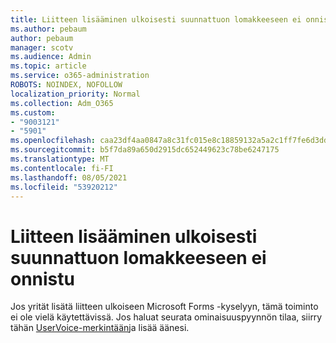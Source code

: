 ```yaml
---
title: Liitteen lisääminen ulkoisesti suunnattuon lomakkeeseen ei onnistu
ms.author: pebaum
author: pebaum
manager: scotv
ms.audience: Admin
ms.topic: article
ms.service: o365-administration
ROBOTS: NOINDEX, NOFOLLOW
localization_priority: Normal
ms.collection: Adm_O365
ms.custom:
- "9003121"
- "5901"
ms.openlocfilehash: caa23df4aa0847a8c31fc015e8c18859132a5a2c1ff7fe6d3dd98357671c3435
ms.sourcegitcommit: b5f7da89a650d2915dc652449623c78be6247175
ms.translationtype: MT
ms.contentlocale: fi-FI
ms.lasthandoff: 08/05/2021
ms.locfileid: "53920212"
---
```

# <a name="unable-to-add-an-attachment-to-an-externally-facing-form"></a>Liitteen lisääminen ulkoisesti suunnattuon lomakkeeseen ei onnistu

Jos yrität lisätä liitteen ulkoiseen Microsoft Forms -kyselyyn, tämä toiminto ei ole vielä käytettävissä. Jos haluat seurata ominaisuuspyynnön tilaa, siirry tähän [UserVoice-merkintään](https://go.microsoft.com/fwlink/?linkid=2133069)ja lisää äänesi.
